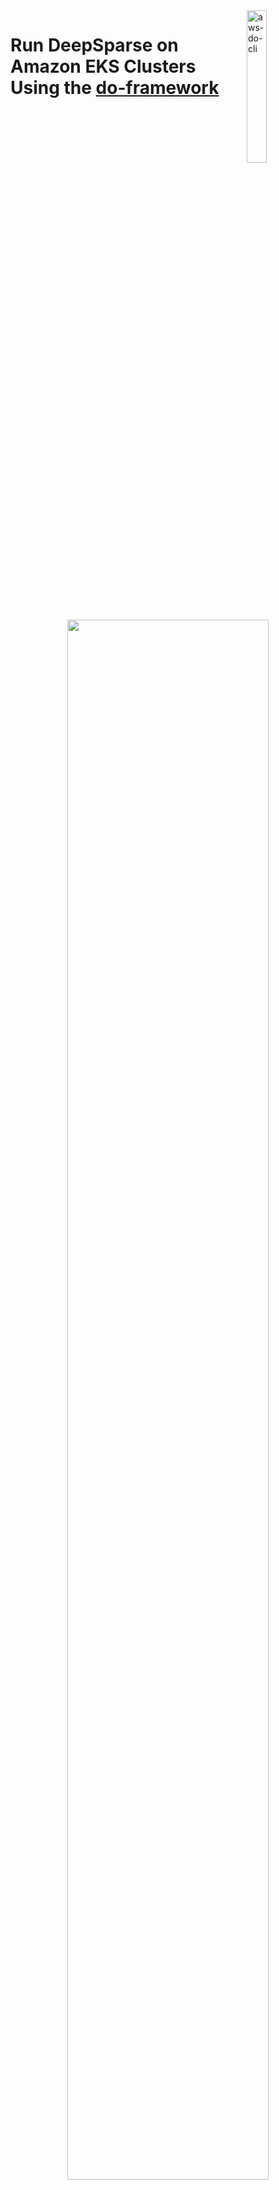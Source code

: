 <img alt="aws-do-cli" src="./aws-do-eks-1024.png" width="25%" align="right" />

# Run DeepSparse on Amazon EKS Clusters Using the [do-framework](https://bit.ly/do-framework)

<center><img src="aws-do-eks.png" width="80%"/> </br>

Fig. 1 - EKS cluster sample
</center>


## Overview

This example directory is a friendly fork of the [AWS-do-EKS](https://github.com/aws-samples/aws-do-eks) repository. It allows users to create an EKS cluster with the intention of running inference with DeepSparse. Additionally, files from the [AWS-do-Inference](https://github.com/aws-samples/aws-do-inference) repository are used for building, managing and deploying a Docker container running the DeepSparse Server in the EKS Cluster.

This deployment requires the following tools and libraries installed:

* The [AWS CLI](https://docs.aws.amazon.com/cli/latest/userguide/getting-started-install.html) version 2.X that is [configured](https://docs.aws.amazon.com/cli/latest/userguide/cli-configure-quickstart.html). The default region configured for this deployment is `us-east-1`.

* [Docker and the Docker CLI](https://docs.docker.com/get-docker/).

## Getting Started

```bash 
git clone https://github.com/neuralmagic/deepsparse.git
cd deepsparse/examples/aws-eks
```

## Build the EKS Cluster

1. Build an image that includes all necessary tools and scripts for creating and managing the EKS clusters:
`./build.sh`

2. Start container locally:
`./run.sh`

3. Open a bash shell in the container:
`./exec.sh`

4. In the bash shell, create the EKS Cluster on AWS:
`./eks-create.sh`

For more in-depth detail of each script and further configuration of the EKS cluster read the `Configure` section below.

## Deploy a Docker Container with the DeepSparse Server in the Cluster

After your EKS cluster is staged, which may take around ~40 minutes, in a seperate terminal shell, cd into `aws-do-inference` directory. Next, add your AWS **account ID** and **region** to the `registry` variable found in the `config.properties` file. 

To configure the DeepSparse model and task configuration, edit the following file: `/aws-do-inference/3-pack/server-config.yaml`

1. Build a base image with the `processor` of interest configured in the `config.properties` file. In this example, DeepSparse will run in the cluster behind a CPU `c5.2xlarge` instance:
`./build.sh`

2. Login to a private registry on AWS:
`./login.sh`

3. Aftewards, push the image to ECR:
`./build.sh push`

4. Build an image with the DeepSparse Server:
`./pack.sh`

5. Push image to ECR:
`./pack.sh push`

6. Deploy the container in the active EKS cluster:
`./deploy.sh`


In the open bash shell of your EKS Cluster, run the following command to see all of your running pods in the cluster:

`kubectl --namespace kube-system get pods`

To communicate with your cluster serving the DeepSparse Server from your local machine, first create a port forward:

`kubectl port-forward svc/pruned95-obs-quantized-cpu-0 8080:8080 -n kube-system`

Test the deployment by calling the DeepSparse Server to run question answering:

```bash
curl -X 'POST' \
  'http://localhost:8080/invocations' \
  -H 'accept: application/json' \
  -H 'Content-Type: application/json' \
  -d '{"question": "What does Snorlax love?", 
  "context": "Snorlax loves my Tesla"
}'
```

****

As described in the [Amazon EKS User Guide](https://docs.aws.amazon.com/eks/latest/userguide/create-cluster.html), creating an EKS cluster can be done using [eksctl](https://eksctl.io/usage/creating-and-managing-clusters/), the [AWS console](https://console.aws.amazon.com/eks/home#/clusters), or the [aws cli](https://docs.aws.amazon.com/cli/latest/userguide/cli-chap-install.html). There are also [other options](https://registry.terraform.io/modules/terraform-aws-modules/eks/aws/latest), however typically each tool has a learning curve and requires some proficiency.  
The Do framework strives to simplify DevOps and MLOps tasks by automating complex operations into intuitive action scripts. For example, instead of running an eksctl command with several command line arguments to create an EKS cluster, aws-do-eks provides an `eks-create.sh` script which wraps a collection of tools including eksctl and provides the end user with a simplified and intuitive experience. The only prerequisite needed to build and run this project is [Docker](https://docs.docker.com/get-docker/). The main use case of this project is to specify a desired cluster configuration, then create or manage the EKS cluster by executing a script. This process is described in further detail below.

## Configure
All necessary configuration items are centralized in two configuration files. The [`.env`](.env) file in the project's root contains all project-specific items and is used when building and running the project container. The [`wd/conf/eks.conf`](wd/conf/eks.conf) file contains all EKS specific configuration items and is used when running the action scripts to create, scale, or delete your EKS cluster. Heterogeneous clusters are supported. In `eks.conf` you can specify the list of nodegroups to be added to the cluster and at what scale. AWS Credentials can be configured at the instance level through an instance role or injected into the container that runs aws-do-eks using volume or secrets mounting. To configure credentials, run aws configure. Credentials you configure on the host will be mounted into the aws-do-eks container according to the VOL_MAP setting in `.env`.
Alternatively to [`eks.conf`](wd/conf/eks.conf) you may use a cluster manifest file [`wd/conf/eks.yaml`](wd/conf/eks.yaml). To use the manifest file instead of `eks.conf`, set the [`CONFIG` variable in eks.conf](/wd/conf/eks.conf#L16) to `yaml` instead of `conf`. The advantage of using a manifest file for defining the cluster is that it supports advanced options, which are not available through `eksctl`. For example, enabling of EFA networking is only supported via the manifest file. All supported options in the manifest are documented in the [`eks.yaml` schema](https://eksctl.io/usage/schema/).

## Build
This project follows the [Depend on Docker](https://github.com/iankoulski/depend-on-docker) template to build a container including all needed tools and utilities for creation and management of your EKS clusters. Please execute the [`./build.sh`](./build.sh) script to create the `aws-do-eks` container image. If desired, the image name or registry address can be modified in the project configuration file [`.env`](.env).

## Run
The [`./run.sh`](./run.sh) script starts the project container. After the container is started, use the [`./exec.sh`](./exec.sh) script to open a bash shell in the container. All necessary tools to allow creation, management, and operation of EKS are available in this shell. 

## EKS Create
Execute the [`./eks-create.sh`](Container-Root/eks/eks-create.sh) script to create the configured cluster. This operation will take a while as it involves creation of a VPC, Subnets, Autoscaling groups, the EKS cluster, its nodes and any other necessary resources. Upon successful completion of this process, your shell will be configured for `kubectl` access to the created EKS cluster. 

## EKS Status
To view the current status of the cluster execute the [`eks-status.sh`](Container-Root/eks/eks-status.sh) script. It will display the cluster information as well as details about any CPU, GPU, Inferentia nodegroups and fargate profiles in the cluster.

## EKS Scale
To set the sizes of your cluster node groups, update the [`eks.conf`](wd/conf/eks.conf) file, then run [`./eks-scale.sh`](Container-Root/eks/eks-scale.sh).

## EKS Delete
To decomission your cluster and remove all AWS resources associated with it, execute the [`./eks-delete.sh`](Container-Root/eks/eks-delete.sh) script. This is a destructive operation. If there is anything in your cluster that you need saved, please persist it outside of the cluster VPC before executing this script.

## Shell customizations
When you open a shell into a running `aws-do-eks` container via `./exec.sh`, you will be able to execute `kubectl`, `aws`, and `eksctl` commands. There are other tools and shell customizations that are installed in the container for convenience.

### Tools and customizations
* [kubectx](https://github.com/ahmetb/kubectx) - show or set current Kubernetes context
* [kubens](https://github.com/ahmetb/kubectx) - show or set current namespace
* [kubetail](https://github.com/johanhaleby/kubetail/master/kubetail) - tail the logs of pods that have a name matching a specified pattern
* [kubectl-node-shell](https://github.com/kvaps/kubectl-node-shell) - open an interactive shell into a kubernetes node using a privileged mode (Do not use in production)
* [kubeps1](https://github.com/jonmosco/kube-ps1) - customize shell prompt with cluster info 

### Aliases
```
ll='ls -alh --color=auto'
k=kubectl
kc=kubectx
kn=kubens
kt=kubetail
ks=kube-shell
kon=kubeon
koff=kubeoff
```

## Other scripts

### Infrastructure
The [`eks`](Container-Root/eks) folder contains [`vpc`](Container-Root/eks/vpc), [`nodegroup`](Container-Root/eks/nodegroup), and [`fargateprofile`](Container-Root/eks/fargateprofile) subfolders. These subfolders contain module-level scripts that are used by the scripts in the main folder, however they can also be executed independently. To run one of those scripts independently, ensure that the environment variables tha are needed by the scripts are set before executing them. One way to do that is to source the eks.conf file. Running a module script individually will display information about any environment variables that are missing and could be defined with `export ENV_VAR=value`.

### Deployment
The [`deployment`](Container-Root/eks/deployment) folder contains scripts for deploying system-level capabilities like cluster-autoscaler, aws-load-balancer-controller, horizontal-pod-autoscaler, etc. to the EKS cluster. If you would like cluster-autoscaler deployed automatically when the cluster is created, set CLUSTER_AUTOSCALER_DEPLOY="true" in eks.conf. To deploy the cluster-autoscaler to an EKS cluster that has already been created, change your current directory to deployment/cluster-autoscaler, then execute [`./deploy-cluster-autoscaler.sh`](Container-Root/eks/deployment/cluster-autoscaler/deploy-cluster-autoscaler.sh). Follow a similar pattern for other deployments.

### Operations
The [`ops`](Container-Root/eks/ops) folder contains scripts for management and operation of workloads on the EKS cluster. The goal of these scripts is to provide shorthand for commonly used `kubectl` command lines. 

### Container
The project home folder offers a number of additional scripts for management of the aws-do-eks container.
* [`./login.sh`](./login.sh) - use the currently configured node aws settings to authenticate with the configured registry
* [`./push.sh`](./push.sh) - push aws-do-eks container image to configured registry
* [`./pull.sh`](./pull.sh) - pull aws-do-eks container image from a configured existing registry
* [`./status.sh`](./status.sh) - show current status of aws-do-eks container
* [`./start.sh`](./status.sh) - start the aws-do-eks container if is currently in "Exited" status
* [`./stop.sh`](./stop.sh) - stop and remove the aws-do-eks container
* [`./test.sh`](./test.sh) - run container unit tests

## Troubleshooting
* eksctl authentication errors - execute "aws configure --profile <profile_name>" and provide access key id and secret access key to configure access.
```
Create a new profile, different than default:
aws configure --profile <profile-name>

Update kubeconfig with profile::
aws eks update-kubeconfig --region <region> --name <cluster-name> --profile <profile-name>

Check that <profile-name> is in ~/.kube/config

user:
    exec:
      apiVersion: client.authentication.k8s.io/v1alpha1
      args:
      - --region
      - <region>
      - eks
      - get-token
      - --cluster-name
      - <cluster-name>
      command: aws
      env:
      - name: AWS_PROFILE
        value: <profile-name>
```

* timeouts from eksctl api - the cloudformation apis used by eksctl are throttled, normally eksctl will retry when a timeout occurs
* context deadline exceeded - when executing eksctl commands you may see this error message. In this case please retry running the same command after the failure occurs. The cloud formation stack may have completed successfully already, but that information may not be known to eksctl. Running the command again updates the status and checks if all necessary objects have been created. 

## Security

See [CONTRIBUTING](CONTRIBUTING.md#security-issue-notifications) for more information.

## License

This library is licensed under the MIT-0 License. See the [LICENSE](LICENSE) file.

## References

* [Docker](https://docker.com)
* [Kubernetes](https://kubernetes.io)
* [Amazon Web Services (AWS)](https://aws.amazon.com/)
* [Amazon EC2 Instance Types](https://aws.amazon.com/ec2/instance-types/)
* [Amazon Elastic Kubernetes Service (EKS)](https://aws.amazon.com/eks)
* [AWS Fargate](https://aws.amazon.com/fargate)
* [eksctl](https://docs.aws.amazon.com/eks/latest/userguide/eksctl.html)
* [eksctl yaml schema](https://eksctl.io/usage/schema/)
* [Depend on Docker Project](https://github.com/iankoulski/depend-on-docker)
